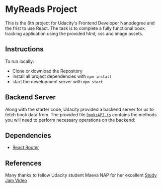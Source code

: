 # MyReads Project

This is the 6th project for Udacity's Frontend Developer Nanodegree and the frist to use React. The task is to complete a fully functional book tracking application using the provided html, css and image assets. 

## Instructions

To run locally:

* Clone or download the Repository 
* install all project dependencies with `npm install`
* start the development server with `npm start`

## Backend Server

Along with the starter code, Udacity provided a backend server for us to fetch book data from. The provided file [`BooksAPI.js`](src/BooksAPI.js) contains the methods you will need to perform necessary operations on the backend:

## Dependencies

* [React Router](https://www.npmjs.com/package/react-browser-router)

## References

Many thanks to fellow Udacity student Maeva NAP for her excellent [Study Jam Video](https://youtu.be/i6L2jLHV9j8) 

